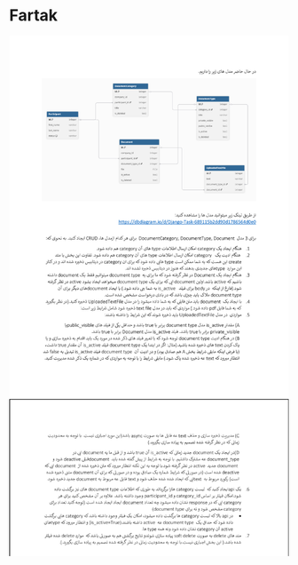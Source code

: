 # Fartak
![پیش‌نمایش PDF](/DjangoTaskV1//docs/django_task_v1_1.png)
![پیش‌نمایش PDF](/DjangoTaskV1//docs/django_task_v1_2.png)

